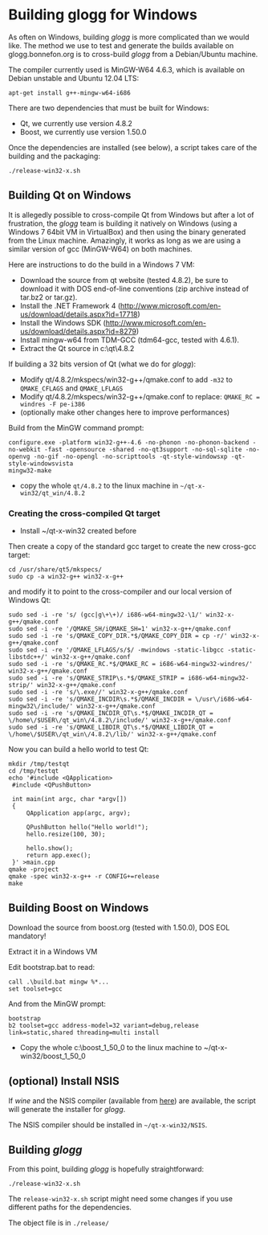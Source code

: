 # Building glogg for Windows

As often on Windows, building _glogg_ is more complicated than we would like.
The method we use to test and generate the builds available on
glogg.bonnefon.org is to cross-build _glogg_ from a Debian/Ubuntu machine.

The compiler currently used is MinGW-W64 4.6.3, which is available on Debian unstable and Ubuntu 12.04 LTS:

    apt-get install g++-mingw-w64-i686

There are two dependencies that must be built for Windows:
 - Qt, we currently use version 4.8.2
 - Boost, we currently use version 1.50.0

Once the dependencies are installed (see below), a script takes care of the building and the packaging:

    ./release-win32-x.sh

## Building Qt on Windows

It is allegedly possible to cross-compile Qt from Windows but after a lot of
frustration, the _glogg_ team is building it natively on Windows (using a
Windows 7 64bit VM in VirtualBox) and then using the binary generated from the
Linux machine.  Amazingly, it works as long as we are using a similar version
of gcc (MinGW-W64) on both machines.

Here are instructions to do the build in a Windows 7 VM:

 - Download the source from qt website (tested 4.8.2), be sure to download it with DOS end-of-line conventions (zip archive instead of tar.bz2 or tar.gz).
 - Install the .NET Framework 4 (http://www.microsoft.com/en-us/download/details.aspx?id=17718)
 - Install the Windows SDK (http://www.microsoft.com/en-us/download/details.aspx?id=8279)
 - Install mingw-w64 from TDM-GCC (tdm64-gcc, tested with 4.6.1).
 - Extract the Qt source in c:\qt\4.8.2

If building a 32 bits version of Qt (what we do for _glogg_):

 - Modify qt/4.8.2/mkspecs/win32-g++/qmake.conf to add `-m32` to `QMAKE_CFLAGS` and `QMAKE_LFLAGS`
 - Modify qt/4.8.2/mkspecs/win32-g++/qmake.conf to replace: `QMAKE_RC = windres -F pe-i386`
 - (optionally make other changes here to improve performances)

Build from the MinGW command prompt:

    configure.exe -platform win32-g++-4.6 -no-phonon -no-phonon-backend -no-webkit -fast -opensource -shared -no-qt3support -no-sql-sqlite -no-openvg -no-gif -no-opengl -no-scripttools -qt-style-windowsxp -qt-style-windowsvista
    mingw32-make

 - copy the whole `qt/4.8.2` to the linux machine in `~/qt-x-win32/qt_win/4.8.2`

### Creating the cross-compiled Qt target

 - Install ~/qt-x-win32 created before

Then create a copy of the standard gcc target to create the new cross-gcc target:

    cd /usr/share/qt5/mkspecs/
    sudo cp -a win32-g++ win32-x-g++

and modify it to point to the cross-compiler and our local version of Windows Qt:

    sudo sed -i -re 's/ (gcc|g\+\+)/ i686-w64-mingw32-\1/' win32-x-g++/qmake.conf
    sudo sed -i -re '/QMAKE_SH/iQMAKE_SH=1' win32-x-g++/qmake.conf
    sudo sed -i -re 's/QMAKE_COPY_DIR.*$/QMAKE_COPY_DIR = cp -r/' win32-x-g++/qmake.conf
    sudo sed -i -re '/QMAKE_LFLAGS/s/$/ -mwindows -static-libgcc -static-libstdc++/' win32-x-g++/qmake.conf
    sudo sed -i -re 's/QMAKE_RC.*$/QMAKE_RC = i686-w64-mingw32-windres/' win32-x-g++/qmake.conf
    sudo sed -i -re 's/QMAKE_STRIP\s.*$/QMAKE_STRIP = i686-w64-mingw32-strip/' win32-x-g++/qmake.conf
    sudo sed -i -re 's/\.exe//' win32-x-g++/qmake.conf
    sudo sed -i -re 's/QMAKE_INCDIR\s.*$/QMAKE_INCDIR = \/usr\/i686-w64-mingw32\/include/' win32-x-g++/qmake.conf
    sudo sed -i -re 's/QMAKE_INCDIR_QT\s.*$/QMAKE_INCDIR_QT = \/home\/$USER\/qt_win\/4.8.2\/include/' win32-x-g++/qmake.conf
    sudo sed -i -re 's/QMAKE_LIBDIR_QT\s.*$/QMAKE_LIBDIR_QT = \/home\/$USER\/qt_win\/4.8.2\/lib/' win32-x-g++/qmake.conf

Now you can build a hello world to test Qt:

    mkdir /tmp/testqt
    cd /tmp/testqt
    echo '#include <QApplication>
     #include <QPushButton>

     int main(int argc, char *argv[])
     {
         QApplication app(argc, argv);

         QPushButton hello("Hello world!");
         hello.resize(100, 30);

         hello.show();
         return app.exec();
     }' >main.cpp
    qmake -project
    qmake -spec win32-x-g++ -r CONFIG+=release
    make

## Building Boost on Windows

Download the source from boost.org (tested with 1.50.0), DOS EOL mandatory!

Extract it in a Windows VM

Edit bootstrap.bat to read:

    call .\build.bat mingw %*...
    set toolset=gcc

And from the MinGW prompt:

    bootstrap
    b2 toolset=gcc address-model=32 variant=debug,release link=static,shared threading=multi install

 - Copy the whole c:\boost_1_50_0 to the linux machine to ~/qt-x-win32/boost_1_50_0

## (optional) Install NSIS

If _wine_ and the NSIS compiler (available from [here](http://nsis.sourceforge.net/Main_Page)) are available, the script will generate the installer for _glogg_.

The NSIS compiler should be installed in `~/qt-x-win32/NSIS`.

## Building _glogg_

From this point, building _glogg_ is hopefully straightforward:

    ./release-win32-x.sh

The `release-win32-x.sh` script might need some changes if you use different paths for the dependencies.

The object file is in `./release/`
